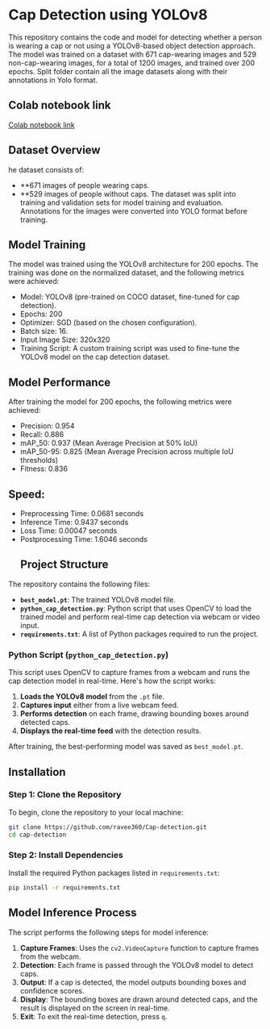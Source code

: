 # Cap Detection using YOLOv8

This repository contains the code and model for detecting whether a person is wearing a cap or not using a YOLOv8-based object detection approach. The model was trained on a dataset with 671 cap-wearing images and 529 non-cap-wearing images, for a total of 1200 images, and trained over 200 epochs. Split folder contain all the image datasets along with their annotations in Yolo format. 

## Colab notebook link

[Colab notebook link](https://colab.research.google.com/drive/1z4-jNtFHVnYyat2ZM-qiNXq5PE2livBU?authuser=1#scrollTo=D0yu4cn_ruk1)

## Dataset Overview
he dataset consists of:

- **671 images of people wearing caps.
- **529 images of people without caps.
The dataset was split into training and validation sets for model training and evaluation. Annotations for the images were converted into YOLO format before training.

## Model Training
The model was trained using the YOLOv8 architecture for 200 epochs. The training was done on the normalized dataset, and the following metrics were achieved:

- Model: YOLOv8 (pre-trained on COCO dataset, fine-tuned for cap detection).
- Epochs: 200
- Optimizer: SGD (based on the chosen configuration).
- Batch size: 16.
- Input Image Size: 320x320
- Training Script: A custom training script was used to fine-tune the YOLOv8 model on the cap detection dataset.

##  Model Performance
After training the model for 200 epochs, the following metrics were achieved:

- Precision: 0.954
- Recall: 0.886
- mAP_50: 0.937 (Mean Average Precision at 50% IoU)
- mAP_50-95: 0.825 (Mean Average Precision across multiple IoU thresholds)
- Fitness: 0.836

 ## Speed:
- Preprocessing Time: 0.0681 seconds
- Inference Time: 0.9437 seconds
- Loss Time: 0.00047 seconds
- Postprocessing Time: 1.6046 seconds
  ## Project Structure

The repository contains the following files:

- **`best_model.pt`**: The trained YOLOv8 model file.
- **`python_cap_detection.py`**: Python script that uses OpenCV to load the trained model and perform real-time cap detection via webcam or video input.
- **`requirements.txt`**: A list of Python packages required to run the project.

### Python Script (`python_cap_detection.py`)

This script uses OpenCV to capture frames from a webcam and runs the cap detection model in real-time. Here's how the script works:

1. **Loads the YOLOv8 model** from the `.pt` file.
2. **Captures input** either from a live webcam feed.
3. **Performs detection** on each frame, drawing bounding boxes around detected caps.
4. **Displays the real-time feed** with the detection results.

After training, the best-performing model was saved as `best_model.pt`.

## Installation

### Step 1: Clone the Repository

To begin, clone the repository to your local machine:

```bash
git clone https://github.com/ravee360/Cap-detection.git
cd cap-detection
```
### Step 2: Install Dependencies

Install the required Python packages listed in `requirements.txt`:

```bash
pip install -r requirements.txt
```
## Model Inference Process

The script performs the following steps for model inference:

1. **Capture Frames**: Uses the `cv2.VideoCapture` function to capture frames from the webcam.
2. **Detection**: Each frame is passed through the YOLOv8 model to detect caps.
3. **Output**: If a cap is detected, the model outputs bounding boxes and confidence scores.
4. **Display**: The bounding boxes are drawn around detected caps, and the result is displayed on the screen in real-time.
5. **Exit**: To exit the real-time detection, press `q`.



